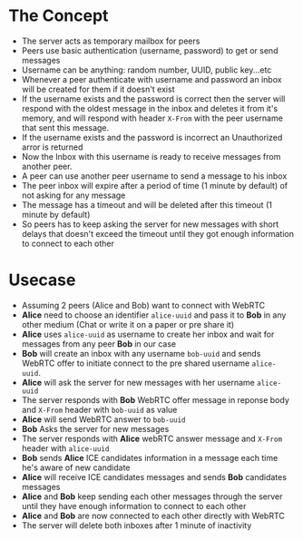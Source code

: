 # The Concept

- The server acts as temporary mailbox for peers
- Peers use basic authentication (username, password) to get or send messages
- Username can be anything: random number, UUID, public key...etc
- Whenever a peer authenticate with username and password an inbox will be
  created for them if it doesn't exist
- If the username exists and the password is correct then the server will
  respond with the oldest message in the inbox and deletes it from it's memory,
  and will respond with header `X-From` with the peer username that sent this
  message.
- If the username exists and the password is incorrect an Unauthorized arror is
  returned
- Now the Inbox with this username is ready to receive messages from another
  peer.
- A peer can use another peer username to send a message to his inbox
- The peer inbox will expire after a period of time (1 minute by default) of not
  asking for any message
- The message has a timeout and will be deleted after this timeout (1 minute by default)
- So peers has to keep asking the server for new messages with short delays that
  doesn't exceed the timeout until they got enough information to connect to
  each other

# Usecase
- Assuming 2 peers (Alice and Bob) want to connect with WebRTC
- **Alice** need to choose an identifier `alice-uuid` and pass it to **Bob** in
  any other medium (Chat or write it on a paper or pre share it)
- **Alice** uses `alice-uuid` as username to create her inbox and wait for
  messages from any peer **Bob** in our case
- **Bob** will create an inbox with any username `bob-uuid` and sends WebRTC
  offer to initiate connect to the pre shared username `alice-uuid`.
- **Alice** will ask the server for new messages with her username `alice-uuid`
- The server responds with **Bob** WebRTC offer message in reponse body and
  `X-From` header with `bob-uuid` as value
- **Alice** will send WebRTC answer to `bob-uuid`
- **Bob** Asks the server for new messages
- The server responds with **Alice** webRTC answer message and `X-From` header
  with `alice-uuid`
- **Bob** sends **Alice** ICE candidates information in a message each time he's
  aware of new candidate
- **Alice** will receive ICE candidates messages and sends **Bob** candidates
  messages
- **Alice** and **Bob** keep sending each other messages through the server
  until they have enough information to connect to each other
- **Alice** and **Bob** are now connected to each other directly with WebRTC
- The server will delete both inboxes after 1 minute of inactivity
